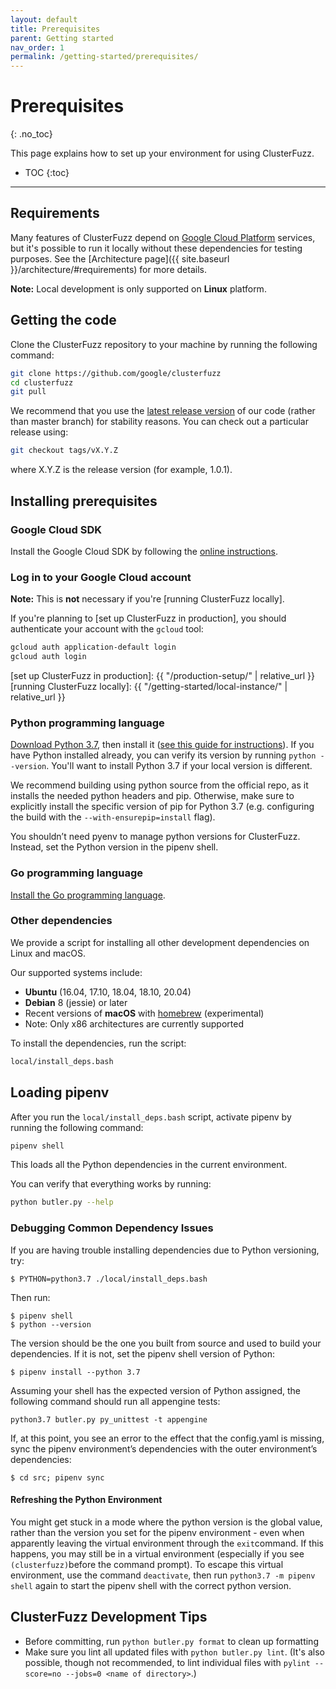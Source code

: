 ```yaml
---
layout: default
title: Prerequisites
parent: Getting started
nav_order: 1
permalink: /getting-started/prerequisites/
---
```


# Prerequisites

{: .no_toc}

This page explains how to set up your environment for using ClusterFuzz.

- TOC
  {:toc}

---

## Requirements

Many features of ClusterFuzz depend on [Google Cloud
Platform](https://cloud.google.com) services, but it's possible to run it locally without these dependencies for testing purposes. See the [Architecture page]({{ site.baseurl }}/architecture/#requirements) for more details.

**Note:** Local development is only supported on **Linux** platform.

## Getting the code

Clone the ClusterFuzz repository to your machine by running the following command:

```bash
git clone https://github.com/google/clusterfuzz
cd clusterfuzz
git pull
```

We recommend that you use the [latest release
version](https://github.com/google/clusterfuzz/releases/latest) of our code
(rather than master branch) for stability reasons. You can check out a
particular release using:

```bash
git checkout tags/vX.Y.Z
```

where X.Y.Z is the release version (for example, 1.0.1).

## Installing prerequisites

### Google Cloud SDK

Install the Google Cloud SDK by following the [online
instructions](https://cloud.google.com/sdk/).

### Log in to your Google Cloud account

**Note:** This is **not** necessary if you're [running ClusterFuzz locally].

If you're planning to [set up ClusterFuzz in production], you should
authenticate your account with the `gcloud` tool:

```bash
gcloud auth application-default login
gcloud auth login
```

[set up ClusterFuzz in production]: {{ "/production-setup/" | relative_url }}
[running ClusterFuzz locally]: {{ "/getting-started/local-instance/" | relative_url }}

### Python programming language

[Download Python 3.7](https://www.python.org/downloads/release/python-377/), then install it ([see this guide for instructions](https://realpython.com/installing-python/#how-to-build-python-from-source-code)).
If you have Python installed already, you can verify its version by running `python --version`.
You'll want to install Python 3.7 if your local version is different.

We recommend building using python source from the official repo, as it installs
the needed python headers and pip. Otherwise, make sure to explicitly install
the specific version of pip for Python 3.7 (e.g. configuring the build with the
`--with-ensurepip=install` flag).

You shouldn’t need pyenv to manage python versions for ClusterFuzz. Instead,
set the Python version in the pipenv shell.

### Go programming language

[Install the Go programming language](https://golang.org/doc/install).

### Other dependencies

We provide a script for installing all other development dependencies on Linux
and macOS.

Our supported systems include:

- **Ubuntu** (16.04, 17.10, 18.04, 18.10, 20.04)
- **Debian** 8 (jessie) or later
- Recent versions of **macOS** with [homebrew] (experimental)
- Note: Only x86 architectures are currently supported

To install the dependencies, run the script:

```bash
local/install_deps.bash
```

[homebrew]: https://brew.sh/

## Loading pipenv

After you run the `local/install_deps.bash` script, activate pipenv by running the following command:

```bash
pipenv shell
```

This loads all the Python dependencies in the current environment.

You can verify that everything works by running:

```bash
python butler.py --help
```

### Debugging Common Dependency Issues

If you are having trouble installing dependencies due to Python versioning, try:

```
$ PYTHON=python3.7 ./local/install_deps.bash
```

Then run:

```
$ pipenv shell
$ python --version
```

The version should be the one you built from source and used to build your dependencies. If it is not, set the pipenv shell version of Python:

```
$ pipenv install --python 3.7
```

Assuming your shell has the expected version of Python assigned, the following command should run all appengine tests:

```
python3.7 butler.py py_unittest -t appengine
```

If, at this point, you see an error to the effect that the config.yaml is missing, sync the pipenv environment’s dependencies with the outer environment’s dependencies:

```
$ cd src; pipenv sync
```

#### Refreshing the Python Environment

You might get stuck in a mode where the python version is the global value, rather than the version you set for the pipenv environment - even when apparently leaving the virtual environment through the `exit`command. If this happens, you may still be in a virtual environment (especially if you see `(clusterfuzz)`before the command prompt). To escape this virtual environment, use the command `deactivate`, then run `python3.7 -m pipenv shell` again to start the pipenv shell with the correct python version.

## ClusterFuzz Development Tips

- Before committing, run `python butler.py format` to clean up formatting
- Make sure you lint all updated files with `python butler.py lint`. (It's also possible, though not recommended, to lint individual files with `pylint --score=no --jobs=0 <name of directory>`.)
